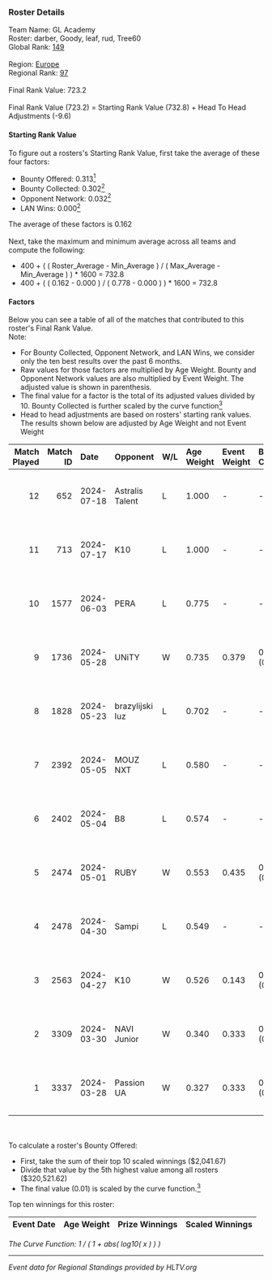 ### Roster Details<br />
Team Name: GL Academy<br />
Roster: darber, Goody, leaf, rud, Tree60<br />
Global Rank: [149](../standings_global.md)<br />
<br />
Region: [Europe]( ../standings_europe.md)<br />
Regional Rank: [97]( ../standings_europe.md)<br />
<br />
Final Rank Value:  723.2<br />
<br />
Final Rank Value (723.2) = Starting Rank Value (732.8) + Head To Head Adjustments (-9.6)<br />

#### Starting Rank Value<br />
To figure out a rosters's Starting Rank Value, first take the average of these four factors:<br />
- Bounty Offered: 0.313[<sup>1</sup>](#table2)
- Bounty Collected: 0.302[<sup>2</sup>](#table1)
- Opponent Network: 0.032[<sup>2</sup>](#table1)
- LAN Wins: 0.000[<sup>2</sup>](#table1)

The average of these factors is 0.162<br />
<br />
Next, take the maximum and minimum average across all teams and compute the following:<br />
- 400 + ( ( Roster_Average - Min_Average ) / ( Max_Average - Min_Average ) ) * 1600 = 732.8
- 400 + ( ( 0.162 - 0.000 ) / ( 0.778 - 0.000 ) ) * 1600 = 732.8


#### Factors<br />
Below you can see a table of all of the matches that contributed to this roster's Final Rank Value.<br />
Note:<br />

- For Bounty Collected, Opponent Network, and LAN Wins, we consider only the ten best results over the past 6 months.
- Raw values for those factors are multiplied by Age Weight. Bounty and Opponent Network values are also multiplied by Event Weight. The adjusted value is shown in parenthesis.
- The final value for a factor is the total of its adjusted values divided by 10. Bounty Collected is further scaled by the curve function[<sup>3</sup>](#curveFunction)
- Head to head adjustments are based on rosters' starting rank values. The results shown below are adjusted by Age Weight and not Event Weight
<span id="table1"></span><br />


| Match Played | Match ID | Date       | Opponent        | W/L | Age Weight | Event Weight | Bounty Collected | Opponent Network | LAN Wins  | H2H Adj. | Roster                           |
| -: | -: | :- | :- | :- | :- | :- | :- | :- | :- | -: | :- |
|           12 |      652 | 2024-07-18 | Astralis Talent | L   | 1.000      | -            | -                | -                | -         |   -16.29 | darber, Goody, leaf, rud, Tree60 |
|           11 |      713 | 2024-07-17 | K10             | L   | 1.000      | -            | -                | -                | -         |   -17.51 | darber, Goody, leaf, rud, Tree60 |
|           10 |     1577 | 2024-06-03 | PERA            | L   | 0.775      | -            | -                | -                | -         |    -6.39 | darber, Goody, leaf, rud, Tree60 |
|            9 |     1736 | 2024-05-28 | UNiTY           | W   | 0.735      | 0.379        | 0.024 (0.007)    | 0.293 (0.082)    | 0 (0.000) |    17.07 | darber, Goody, leaf, rud, Tree60 |
|            8 |     1828 | 2024-05-23 | brazylijski luz | L   | 0.702      | -            | -                | -                | -         |    -8.63 | darber, Goody, leaf, rud, Tree60 |
|            7 |     2392 | 2024-05-05 | MOUZ NXT        | L   | 0.580      | -            | -                | -                | -         |    -3.29 | darber, Goody, leaf, rud, shadiy |
|            6 |     2402 | 2024-05-04 | B8              | L   | 0.574      | -            | -                | -                | -         |    -3.03 | darber, Goody, leaf, rud, shadiy |
|            5 |     2474 | 2024-05-01 | RUBY            | W   | 0.553      | 0.435        | 0.095 (0.023)    | 0.480 (0.115)    | 0 (0.000) |    12.73 | darber, Goody, leaf, rud, shadiy |
|            4 |     2478 | 2024-04-30 | Sampi           | L   | 0.549      | -            | -                | -                | -         |    -4.91 | darber, Goody, leaf, rud, sSen   |
|            3 |     2563 | 2024-04-27 | K10             | W   | 0.526      | 0.143        | 0.008 (0.001)    | 0.129 (0.010)    | 0 (0.000) |     6.89 | darber, Goody, leaf, rud, sSen   |
|            2 |     3309 | 2024-03-30 | NAVI Junior     | W   | 0.340      | 0.333        | 0.003 (0.000)    | 0.028 (0.003)    | 0 (0.000) |     4.78 | darber, Goody, leaf, nestee, rud |
|            1 |     3337 | 2024-03-28 | Passion UA      | W   | 0.327      | 0.333        | 0.173 (0.019)    | 1.000 (0.109)    | 0 (0.000) |     8.94 | darber, Goody, leaf, nestee, rud |

<br />
<span id="table2"></span><br />
To calculate a roster's Bounty Offered:<br />

- First, take the sum of their top 10 scaled winnings ($2,041.67)
- Divide that value by the 5th highest value among all rosters ($320,521.62)
- The final value (0.01) is scaled by the curve function.[<sup>3</sup>](#curveFunction)

Top ten winnings for this roster:<br />

| Event Date | Age Weight | Prize Winnings | Scaled Winnings |
| :- | -: | :- | :- |


<span id="curveFunction"></span>_The Curve Function: 1 / ( 1 + abs( log10( x ) ) )_<br />

---
_Event data for Regional Standings provided by HLTV.org_<br />
